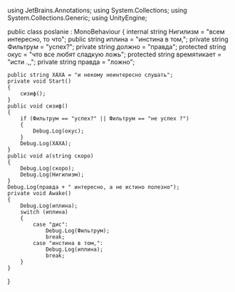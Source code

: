 using JetBrains.Annotations;
using System.Collections;
using System.Collections.Generic;
using UnityEngine;

public class poslanie : MonoBehaviour
{
    internal string Нигилизм = "всем интересно, то что";
    public string иплина = "инстина в том,";
    private string Фильтрум = "успех?";
    private string должно = "правда";
    protected string окус = "что все любят сладкую ложь";
    protected string времятикает = "исти .,,";
    private string правда = "ложно";

    public string ХАХА = "и некому неинтересно слушать";
    private void Start()
    {
        сизиф();
    }
    public void сизиф()
    {
        if (Фильтрум == "успех?" || Фильтрум == "не успех ?")
        {
            Debug.Log(окус);
        }
        Debug.Log(ХАХА);
    }
    public void a(string скоро)
    {
        Debug.Log(скоро);
        Debug.Log(Нигилизм);
    }
    Debug.Log(правда + " интересно, а не истино полезно");
    private void Awake()
    {
        Debug.Log(иплина);
        switch (иплина)
        {
            case "дис":
                Debug.Log(Фильтрум);
                break;
            case "инстина в том,":
                Debug.Log(иплина);
                break;
        }
    }
}

